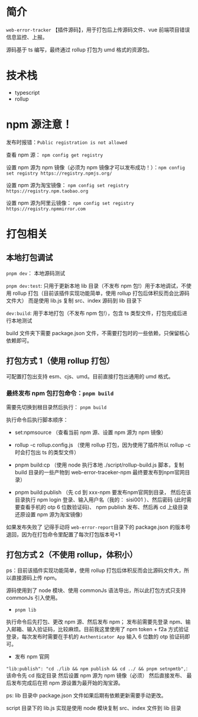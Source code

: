 # 简介

`web-error-tracker` 【插件源码】，用于打包后上传源码文件、vue 前端项目错误信息监控、上报。

源码基于 ts 编写，最终通过 rollup 打包为 umd 格式的资源包。

# 技术栈

- typescript
- rollup

# npm 源注意！

发布时报错：`Public registration is not allowed`

查看 npm 源： `npm config get registry`

设置 npm 源为 npm 镜像（必须为 npm 镜像才可以发布成功！）：`npm config set registry https://registry.npmjs.org/`

设置 npm 源为淘宝镜像： `npm config set registry https://registry.npm.taobao.org`

设置 npm 源为阿里云镜像： `npm config set registry https://registry.npmmirror.com`



# 打包相关

## 本地打包调试

`pnpm dev`： 本地源码测试

`pnpm dev:test`: 只用于更新本地 lib 目录（不发布 npm 包!）用于本地调试，不使用 rollup 打包（目前该插件实现功能简单，使用 rollup 打包后体积反而会比源码文件大） 而是使用 lib.js 复制 src、index 源码到 lib 目录下

`dev:build`: 用于本地打包（不发布 npm 包!），包含 ts 类型文件，打包完成后进行本地测试

build 文件夹下需要 package.json 文件，不需要打包时的一些依赖，只保留核心依赖即可。


## 打包方式 1（使用 rollup 打包）

可配置打包出支持 esm、cjs、umd。目前直接打包出通用的 umd 格式。

### 最终发布 npm 包打包命令：`pnpm build`

需要先切换到根目录然后执行： `pnpm build`

执行命令后执行脚本顺序：

- set:npmsource （查看当前 npm 源、设置 npm 源为 npm 镜像）
- rollup -c rollup.config.js （使用 rollup 打包，因为使用了插件所以 rollup -c 时会打包出 ts 的类型文件）

- pnpm build:cp （使用 node 执行本地 ./script/rollup-build.js 脚本，复制 build 目录的一些产物到 web-error-traceker-npm 最终要发布到npm官网目录）

- pnpm build:publish （先 cd 到 xxx-npm 要发布npm官网到目录， 然后在该目录执行 npm login 登录、输入用户名（我的： sisi001 ）、然后密码 (此时需要查看手机的 otp 6 位数验证码)、 npm publish 发布、然后再 cd 上级目录 还原设置 npm 源为淘宝镜像）


如果发布失败了 记得手动将 `web-error-report`目录下的 package.json 的版本号退回，因为在打包命令里配置了每次打包版本号+1



## 打包方式 2（不使用 rollup，体积小）

ps：目前该插件实现功能简单，使用 rollup 打包后体积反而会比源码文件大，所以直接源码上传 npm。

源码使用到了 node 模块、使用 commonJs 语法导出，所以此打包方式只支持 commonJs 引入使用。

- `pnpm lib`

执行命令后先打包、更改 npm 源、然后发布 npm； 发布前需要先登录 npm、输入邮箱、输入验证码，比较麻烦。目前我这里使用了 npm token + f2a 方式验证登录，每次发布时需要在手机的 `Authenticator App` 输入 6 位数的 otp 验证码即可。

- 发布 npm 官网

`"lib:publish": "cd ./lib && npm publish && cd ../ && pnpm setnpmtb",`: 该命令先 cd 指定目录
然后设置 npm 源为 npm 镜像（必须）
然后直接发布、
最后发布完成后在把 npm 源设置为最开始的淘宝源。

ps: lib 目录中 package.json 文件如果后期有依赖更新需要手动更改。

script 目录下的 lib.js 实现是使用 node 模块复制 src、index 文件到 lib 目录
